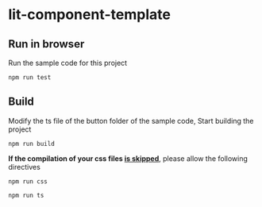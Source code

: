 # lit-component-template

## Run in browser
Run the sample code for this project

```
npm run test
```

## Build
Modify the ts file of the button folder of the sample code, Start building the project

```
npm run build
```

**If the compilation of your css files <u>is skipped</u>**, please allow the following directives

```
npm run css
```

```
npm run ts
```